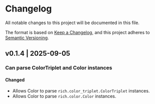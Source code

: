 # Changelog

All notable changes to this project will be documented in this file.

The format is based on [Keep a Changelog](https://keepachangelog.com/en/1.1.0/),
and this project adheres to [Semantic Versioning](https://semver.org/spec/v2.0.0.html).

## v0.1.4 | 2025-09-05
### Can parse ColorTriplet and Color instances

#### Changed

- Allows Color to parse `rich.color_triplet.ColorTriplet` instances.
- Allows Color to parse `rich.color.Color` instances.

